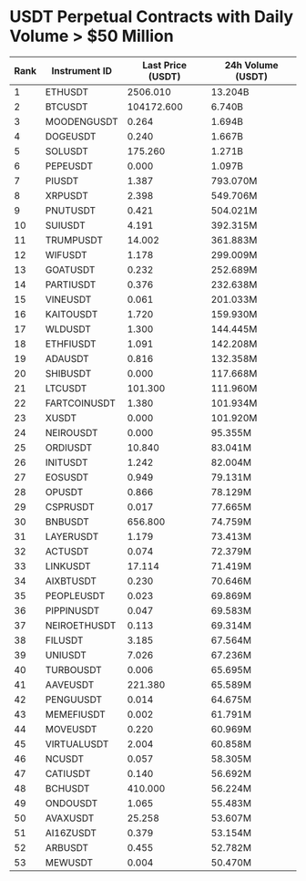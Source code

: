# USDT Perpetual Contracts with Daily Volume > $50 Million

| Rank | Instrument ID | Last Price (USDT) | 24h Volume (USDT) |
|------|---------------|-------------------|-------------------|
| 1 | ETHUSDT | 2506.010 | 13.204B |
| 2 | BTCUSDT | 104172.600 | 6.740B |
| 3 | MOODENGUSDT | 0.264 | 1.694B |
| 4 | DOGEUSDT | 0.240 | 1.667B |
| 5 | SOLUSDT | 175.260 | 1.271B |
| 6 | PEPEUSDT | 0.000 | 1.097B |
| 7 | PIUSDT | 1.387 | 793.070M |
| 8 | XRPUSDT | 2.398 | 549.706M |
| 9 | PNUTUSDT | 0.421 | 504.021M |
| 10 | SUIUSDT | 4.191 | 392.315M |
| 11 | TRUMPUSDT | 14.002 | 361.883M |
| 12 | WIFUSDT | 1.178 | 299.009M |
| 13 | GOATUSDT | 0.232 | 252.689M |
| 14 | PARTIUSDT | 0.376 | 232.638M |
| 15 | VINEUSDT | 0.061 | 201.033M |
| 16 | KAITOUSDT | 1.720 | 159.930M |
| 17 | WLDUSDT | 1.300 | 144.445M |
| 18 | ETHFIUSDT | 1.091 | 142.208M |
| 19 | ADAUSDT | 0.816 | 132.358M |
| 20 | SHIBUSDT | 0.000 | 117.668M |
| 21 | LTCUSDT | 101.300 | 111.960M |
| 22 | FARTCOINUSDT | 1.380 | 101.934M |
| 23 | XUSDT | 0.000 | 101.920M |
| 24 | NEIROUSDT | 0.000 | 95.355M |
| 25 | ORDIUSDT | 10.840 | 83.041M |
| 26 | INITUSDT | 1.242 | 82.004M |
| 27 | EOSUSDT | 0.949 | 79.131M |
| 28 | OPUSDT | 0.866 | 78.129M |
| 29 | CSPRUSDT | 0.017 | 77.665M |
| 30 | BNBUSDT | 656.800 | 74.759M |
| 31 | LAYERUSDT | 1.179 | 73.413M |
| 32 | ACTUSDT | 0.074 | 72.379M |
| 33 | LINKUSDT | 17.114 | 71.419M |
| 34 | AIXBTUSDT | 0.230 | 70.646M |
| 35 | PEOPLEUSDT | 0.023 | 69.869M |
| 36 | PIPPINUSDT | 0.047 | 69.583M |
| 37 | NEIROETHUSDT | 0.113 | 69.314M |
| 38 | FILUSDT | 3.185 | 67.564M |
| 39 | UNIUSDT | 7.026 | 67.236M |
| 40 | TURBOUSDT | 0.006 | 65.695M |
| 41 | AAVEUSDT | 221.380 | 65.589M |
| 42 | PENGUUSDT | 0.014 | 64.675M |
| 43 | MEMEFIUSDT | 0.002 | 61.791M |
| 44 | MOVEUSDT | 0.220 | 60.969M |
| 45 | VIRTUALUSDT | 2.004 | 60.858M |
| 46 | NCUSDT | 0.057 | 58.305M |
| 47 | CATIUSDT | 0.140 | 56.692M |
| 48 | BCHUSDT | 410.000 | 56.224M |
| 49 | ONDOUSDT | 1.065 | 55.483M |
| 50 | AVAXUSDT | 25.258 | 53.607M |
| 51 | AI16ZUSDT | 0.379 | 53.154M |
| 52 | ARBUSDT | 0.455 | 52.782M |
| 53 | MEWUSDT | 0.004 | 50.470M |
